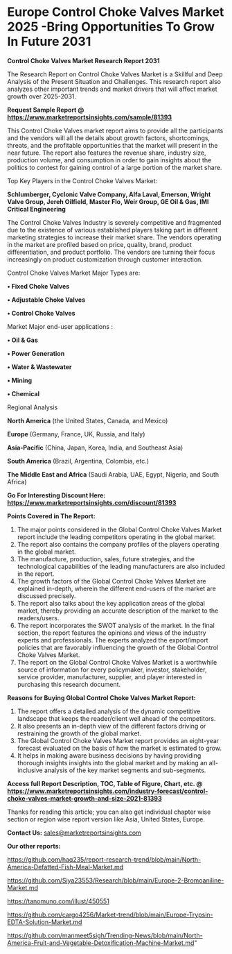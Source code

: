 # Europe Control Choke Valves Market 2025 -Bring Opportunities To Grow In Future 2031

<strong>Control Choke Valves Market Research Report 2031</strong>

The Research Report on Control Choke Valves Market is a Skillful and Deep Analysis of the Present Situation and Challenges. This research report also analyzes other important trends and market drivers that will affect market growth over 2025-2031.

<strong>Request Sample Report @ <a href=https://www.marketreportsinsights.com/sample/81393>https://www.marketreportsinsights.com/sample/81393</a></strong>

This Control Choke Valves market report aims to provide all the participants and the vendors will all the details about growth factors, shortcomings, threats, and the profitable opportunities that the market will present in the near future. The report also features the revenue share, industry size, production volume, and consumption in order to gain insights about the politics to contest for gaining control of a large portion of the market share.

Top Key Players in the Control Choke Valves Market:

<strong>Schlumberger, Cyclonic Valve Company, Alfa Laval, Emerson, Wright Valve Group, Jereh Oilfield, Master Flo, Weir Group, GE Oil & Gas, IMI Critical Engineering</strong>

The Control Choke Valves Industry is severely competitive and fragmented due to the existence of various established players taking part in different marketing strategies to increase their market share. The vendors operating in the market are profiled based on price, quality, brand, product differentiation, and product portfolio. The vendors are turning their focus increasingly on product customization through customer interaction.

Control Choke Valves Market Major Types are:

<strong>• Fixed Choke Valves

• Adjustable Choke Valves

• Control Choke Valves</strong>

Market Major end-user applications :

<strong>• Oil & Gas

• Power Generation

• Water & Wastewater

• Mining

• Chemical</strong>

Regional Analysis

</u><strong><b>North America</b></strong> (the United States, Canada, and Mexico)

<strong><b>Europe </b></strong>(Germany, France, UK, Russia, and Italy)

<strong><b>Asia-Pacific</b></strong> (China, Japan, Korea, India, and Southeast Asia)

<strong><b>South America</b></strong> (Brazil, Argentina, Colombia, etc.)

<strong><b>The Middle East and Africa</b></strong> (Saudi Arabia, UAE, Egypt, Nigeria, and South Africa)

<strong>Go For Interesting Discount Here: <a href=https://www.marketreportsinsights.com/discount/81393>https://www.marketreportsinsights.com/discount/81393</a></strong>

<strong>Points Covered in The Report:</strong>
<ol>
  <li>The major points considered in the Global Control Choke Valves Market report include the leading competitors operating in the global market.</li>
  <li>The report also contains the company profiles of the players operating in the global market.</li>
  <li>The manufacture, production, sales, future strategies, and the technological capabilities of the leading manufacturers are also included in the report.</li>
  <li>The growth factors of the Global Control Choke Valves Market are explained in-depth, wherein the different end-users of the market are discussed precisely.</li>
  <li>The report also talks about the key application areas of the global market, thereby providing an accurate description of the market to the readers/users.</li>
  <li>The report incorporates the SWOT analysis of the market. In the final section, the report features the opinions and views of the industry experts and professionals. The experts analyzed the export/import policies that are favorably influencing the growth of the Global Control Choke Valves Market.</li>
  <li>The report on the Global Control Choke Valves Market is a worthwhile source of information for every policymaker, investor, stakeholder, service provider, manufacturer, supplier, and player interested in purchasing this research document.</li>
</ol>
<strong>Reasons for Buying Global Control Choke Valves Market Report:</strong>

<ol>
  <li>The report offers a detailed analysis of the dynamic competitive landscape that keeps the reader/client well ahead of the competitors.</li>
  <li>It also presents an in-depth view of the different factors driving or restraining the growth of the global market.</li>
  <li>The Global Control Choke Valves Market report provides an eight-year forecast evaluated on the basis of how the market is estimated to grow.</li>
  <li>It helps in making aware business decisions by having providing thorough insights insights into the global market and by making an all-inclusive analysis of the key market segments and sub-segments.</li>
</ol>
<strong>Access full Report Description, TOC, Table of Figure, Chart, etc. @ <a href=https://www.marketreportsinsights.com/industry-forecast/control-choke-valves-market-growth-and-size-2021-81393>https://www.marketreportsinsights.com/industry-forecast/control-choke-valves-market-growth-and-size-2021-81393</a></strong>


Thanks for reading this article; you can also get individual chapter wise section or region wise report version like Asia, United States, Europe.

<strong>Contact Us:</strong>
sales@marketreportsinsights.com

<strong>Our other reports:</strong>

<a href=https://github.com/haq235/report-research-trend/blob/main/North-America-Defatted-Fish-Meal-Market.md>https://github.com/haq235/report-research-trend/blob/main/North-America-Defatted-Fish-Meal-Market.md</a>

<a href=https://github.com/Siya23553/Research/blob/main/Europe-2-Bromoaniline-Market.md>https://github.com/Siya23553/Research/blob/main/Europe-2-Bromoaniline-Market.md</a>

<a href=https://tanomuno.com/illust/450551>https://tanomuno.com/illust/450551</a>

<a href=https://github.com/cargo4256/Market-trend/blob/main/Europe-Trypsin-EDTA-Solution-Market.md>https://github.com/cargo4256/Market-trend/blob/main/Europe-Trypsin-EDTA-Solution-Market.md</a>

<a href=https://github.com/manmeet5sigh/Trending-News/blob/main/North-America-Fruit-and-Vegetable-Detoxification-Machine-Market.md>https://github.com/manmeet5sigh/Trending-News/blob/main/North-America-Fruit-and-Vegetable-Detoxification-Machine-Market.md</a>"

